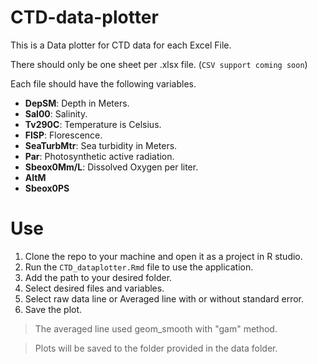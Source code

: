 # CTD-data-plotter

This is a Data plotter for CTD data for each Excel File.

There should only be one sheet per .xlsx file.
(`CSV support coming soon`)

Each file should have the following variables.

-   **DepSM**: Depth in Meters.
-   **Sal00**: Salinity.
-   **Tv290C**: Temperature is Celsius.
-   **FlSP**: Florescence.
-   **SeaTurbMtr**: Sea turbidity in Meters.
-   **Par**: Photosynthetic active radiation.
-   **Sbeox0Mm/L**: Dissolved Oxygen per liter.
-   **AltM**
-   **Sbeox0PS**

# Use

1. Clone the repo to your machine and open it as a project in R studio.
2. Run the `CTD_dataplotter.Rmd` file to use the application.
3. Add the path to your desired folder.
4. Select desired files and variables.
5. Select raw data line or Averaged line with or without standard error.
6. Save the plot.

> The averaged line used geom_smooth with "gam" method.

> Plots will be saved to the folder provided in the data folder.